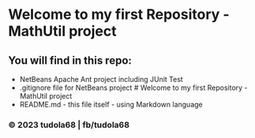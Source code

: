 # Welcome to my first Repository - MathUtil project

## You will find in this repo:

* NetBeans Apache Ant project including JUnit Test
* .gitignore file for NetBeans project # Welcome to my first Repository - MathUtil project
* README.md - this file itself - using Markdown language

### © 2023 tudola68 | fb/tudola68
